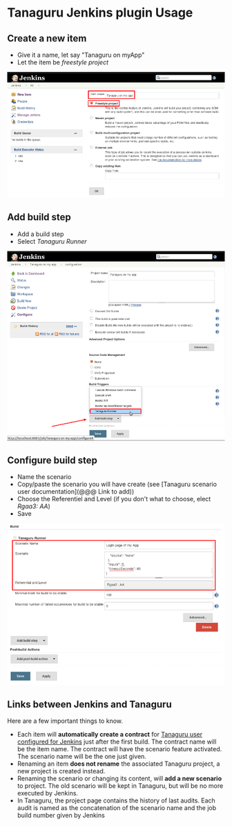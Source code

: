 # Tanaguru Jenkins plugin Usage

## Create a new item

* Give it a name, let say "Tanaguru on myApp"
* Let the item be *freestyle project*

![](Images/screenshot_20150218_TANAGURU_jenkins_new_item.png)

## Add build step

* Add a build step
* Select *Tanaguru Runner*

![](Images/screenshot_20150218_TANAGURU_jenkins_new_item_add_build_step.png)

## Configure build step

* Name the scenario
* Copy/paste the scenario you will have create (see [Tanaguru scenario user documentation](@@@ Link to add))
* Choose the Referentiel and Level (if you don't what to choose, elect *Rgaa3: AA*)
* Save

![](Images/screenshot_20150218_TANAGURU_jenkins_new_item_configure_build_step_highlight01.png)

## Links between Jenkins and Tanaguru

Here are a few important things to know.

* Each item will **automatically create a contract** for [Tanaguru user configured for Jenkins](configuration#tanaguru-account-login-mandatory)
just after the first build. The contract name will be the item name. The contract
will have the scenario feature activated. The scenario name will be the one just given.
* Renaming an item **does not rename** the associated Tanaguru project, a new project is created instead.
* Renaming the scenario or changing its content, will **add a new scenario** to project.
The old scenario will be kept in Tanaguru, but will be no more executed by Jenkins.
* In Tanaguru, the project page contains the history of last audits. Each audit is named
as the concatenation of the scenario name and the job build number given by Jenkins
